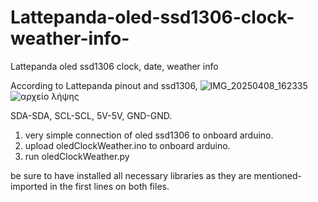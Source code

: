 # Lattepanda-oled-ssd1306-clock-weather-info-
Lattepanda oled ssd1306 clock, date, weather info 

According to Lattepanda pinout and ssd1306, 
![IMG_20250408_162335](https://github.com/user-attachments/assets/242ff4bf-0b70-4da8-99d4-571ce080a959)
![αρχείο λήψης](https://github.com/user-attachments/assets/d3613b31-82d1-4e15-a993-a2bd479995aa)

SDA-SDA, 
SCL-SCL, 
5V-5V, 
GND-GND.

1. very simple connection of oled ssd1306 to onboard arduino.
2. upload oledClockWeather.ino to onboard arduino.
3. run oledClockWeather.py

be sure to have installed all necessary libraries as they are mentioned-imported in the first lines on both files.
